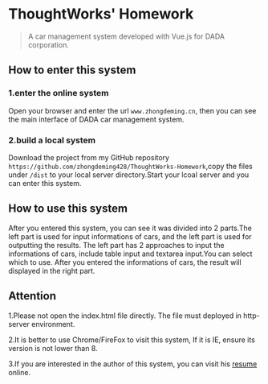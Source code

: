 # ThoughtWorks' Homework

> A car management system developed with Vue.js for DADA corporation.

## How to enter this system


### 1.enter the online system

Open your browser and enter the url `www.zhongdeming.cn`, then you can see the main interface of DADA car management system.

### 2.build a local system
Download the project from my GitHub repository `https://github.com/zhongdeming428/ThoughtWorks-Homework`,copy the files under `/dist` to your local server directory.Start your lcoal server and you can enter this system.

## How to use this system
After you entered this system, you can see it was divided into 2 parts.The left part is used for input informations of cars, and the left part is used for outputting the results. The left part has 2 approaches to input the informations of cars, include table input and textarea input.You can select which to use. After you entered the informations of cars, the result will displayed in the right part. 


## Attention


1.Please not open the index.html file directly. The file must deployed in http-server environment.

2.It is better to use Chrome/FireFox to visit this system, If it is IE, ensure its version is not lower than 8.

3.If you are interested in the author of this system, you can visit his [resume](http://www.zhongdeming.cn/NewResume/index.htm) online.


